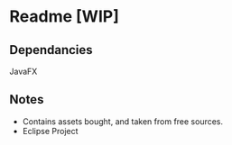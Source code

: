 
# Readme [WIP]



## Dependancies
JavaFX

## Notes
- Contains assets bought, and taken from free sources.
- Eclipse Project
